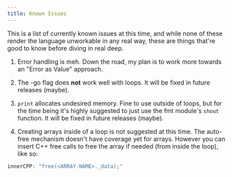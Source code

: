 ```yaml
---
title: Known Issues
---
```


This is a list of currently known issues at this time, and while none of these render the language unworkable in any real way, these are things that're good to know before diving in real deep.

1. Error handling is meh. Down the road, my plan is to work more towards an "Error as Value" approach.

2. The -go flag does **not** work well with loops. It will be fixed in future releases (maybe).

3. `print` allocates undesired memory. Fine to use outside of loops, but for the time being it's highly suggested to just use the fmt module's `shout` function. It will be fixed in future releases (maybe).

4. Creating arrays inside of a loop is not suggested at this time. The auto-free mechanism doesn't have coverage yet for arrays. However you can insert C++ free calls to free the array if needed (from inside the loop), like so: 
```php
innerCPP: "free(<ARRAY-NAME>._data);"
```
